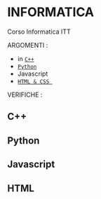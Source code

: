 # INFORMATICA
Corso Informatica ITT

ARGOMENTI : 
- in [`C++`](#c++)
-  [`Python`](#Python)
- Javascript
-  [`HTML & CSS `](#HTML)


  VERIFICHE :
 

## C++



## Python


## Javascript 


## HTML  



